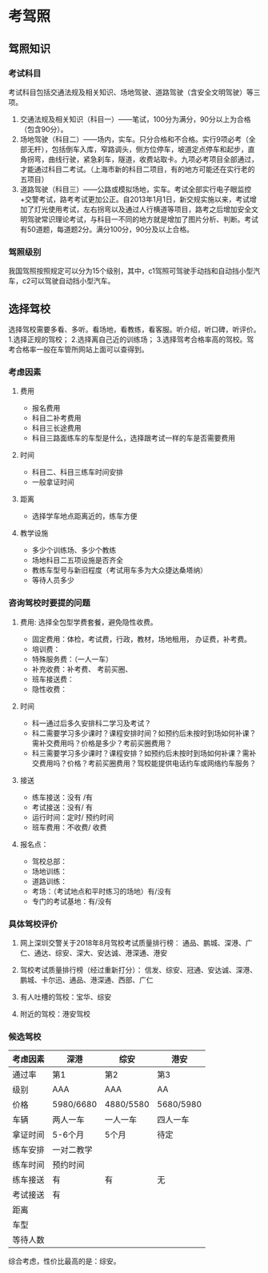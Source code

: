 # 考驾照

## 驾照知识

### 考试科目
考试科目包括交通法规及相关知识、场地驾驶、道路驾驶（含安全文明驾驶）等三项。

1. 交通法规及相关知识（科目一）——笔试，100分为满分，90分以上为合格（包含90分）。
2. 场地驾驶（科目二）——场内，实车。只分合格和不合格。实行9项必考（全部无杆），包括倒车入库，窄路调头，侧方位停车，坡道定点停车和起步，直角拐弯，曲线行驶，紧急刹车，隧道，收费站取卡。九项必考项目全部通过，才能通过科目二考试。（上海市新的科目二项目，有的地方可能还在实行老的五项目）
3. 道路驾驶（科目三）——公路或模拟场地，实车。考试全部实行电子眼监控+交警考试，路考考试更加公正。自2013年1月1日，新交规实施以来，考试增加了灯光使用考试，左右拐弯以及通过人行横道等项目，路考之后增加安全文明驾驶常识理论考试，与科目一不同的地方就是增加了图片分析、判断。考试有50道题，每道题2分。满分100分，90分及以上合格。

### 驾照级别
我国驾照按照规定可以分为15个级别，其中，c1驾照可驾驶手动挡和自动挡小型汽车，c2可以驾驶自动挡小型汽车。

## 选择驾校

选择驾校需要多看、多听。看场地，看教练，看客服。听介绍，听口碑，听评价。
1.选择正规的驾校；
2.选择离自己近的训练场；
3.选择驾考合格率高的驾校。驾考合格率一般在车管所网站上面可以查得到。

### 考虑因素

1. 费用
    * 报名费用
    * 科目二补考费用
    * 科目三长途费用
    * 科目三路面练车的车型是什么，选择跟考试一样的车是否需要费用
    
2. 时间
    * 科目二、科目三练车时间安排
    * 一般拿证时间

3. 距离
    * 选择学车地点距离近的，练车方便

4. 教学设施
    * 多少个训练场、多少个教练
    * 场地科目二五项设施是否齐全
    * 教练车型号与新旧程度（考试用车多为大众捷达桑塔纳）
    * 等待人员多少

### 咨询驾校时要提的问题

1. 费用: 选择全包型学费套餐，避免隐性收费。
    * 固定费用：体检，考试费，行政，教材，场地租用， 办证费，补考费。
    * 培训费：
    * 特殊服务费：（一人一车）
    * 补充收费：补考费、 考前买圈、
    * 班车接送费：
    * 隐性收费：

2. 时间
    * 科一通过后多久安排科二学习及考试？
    * 科二需要学习多少课时？课程安排时间？如预约后未按时到场如何补课？需补交费用吗？价格是多少？考前买圈费用？
    * 科三需要学习多少课时？课程安排？如预约后未按时到场如何补课？需补交费用吗？价格？考前买圈费用？驾校能提供电话约车或网络约车服务？

3. 接送
    * 练车接送：没有 /有
    * 考试接送：没有/ 有
    * 运行时间：定时/ 预约时间
    * 班车费用：不收费/ 收费

4. 报名点：
    * 驾校总部：
    * 场地训练：
    * 道路训练：
    * 考场：（考试地点和平时练习的场地）有/没有
    * 专门的考试基地：有/没有

### 具体驾校评价
1. 网上深圳交警关于2018年8月驾校考试质量排行榜：
通品、鹏城、深港、广仁、通达、综安、深大、安达诚、港深通、港安

2. 驾校考试质量排行榜（经过重新打分）：
信发、综安、冠通、安达诚、深港、鹏城、卡尔迅、通品、港深通、西部、广仁

3. 有人吐槽的驾校：宝华、综安

4. 附近的驾校：港安驾校

### 候选驾校

考虑因素 | 深港 | 综安 | 港安
-------- | ---- | ---- | ----
通过率   | 第1 | 第2 | 第3
级别     | AAA | AAA | AA
价格     | 5980/6680 | 4880/5580 | 5680/5980
车辆     | 两人一车 | 一人一车 | 四人一车
拿证时间 | 5-6个月 | 5个月 | 待定
练车安排 | 一对二教学 | 
练车时间 | 预约时间   |
练车接送 | 有 | 有 | 无
考试接送 | 有 |    | 
距离     | 
车型     |
等待人数 |

综合考虑，性价比最高的是：综安。
